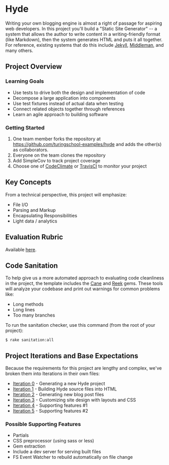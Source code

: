 # Hyde

Writing your own blogging engine is almost a right of passage for aspiring web developers. In this project you'll build a "Static Site Generator" -- a system that allows the author to write content in a writing-friendly format (like Markdown), then the system generates HTML and puts it all together. For reference, existing systems that do this include [Jekyll](https://jekyllrb.com/), [Middleman](https://middlemanapp.com/), and many others.

## Project Overview

### Learning Goals

* Use tests to drive both the design and implementation of code
* Decompose a large application into components
* Use test fixtures instead of actual data when testing
* Connect related objects together through references
* Learn an agile approach to building software

### Getting Started

1. One team member forks the repository at https://github.com/turingschool-examples/hyde and adds the other(s) as collaborators.
2. Everyone on the team clones the repository
3. Add SimpleCov to track project coverage
4. Choose one of [CodeClimate](https://codeclimate.com/) or [TravisCI](https://travis-ci.org/) to monitor your project

## Key Concepts

From a technical perspective, this project will emphasize:

* File I/O
* Parsing and Markup
* Encapsulating Responsibilities
* Light data / analytics

## Evaluation Rubric

Available [here](rubric.markdown).

## Code Sanitation

To help give us a more automated approach to evaluating code cleanliness in the project, the template includes the [Cane](https://github.com/square/cane) and [Reek](https://github.com/troessner/reek) gems. These tools will analyze your codebase and print out warnings for common problems like:

* Long methods
* Long lines
* Too many branches

To run the sanitation checker, use this command (from the root of your project):

`$ rake sanitation:all`

## Project Iterations and Base Expectations

Because the requirements for this project are lengthy and complex, we've broken
them into Iterations in their own files:

* [Iteration 0](iteration_0.markdown) - Generating a new Hyde project
* [Iteration 1](iteration_1.markdown) - Building Hyde source files into HTML
* [Iteration 2](iteration_2.markdown) - Generating new blog post files
* [Iteration 3](iteration_3.markdown) - Customizing site design with layouts and CSS
* [Iteration 4](iteration_4.markdown) - Supporting features #1
* [Iteration 5](iteration_5.markdown) - Supporting features #2

### Possible Supporting Features

* Partials
* CSS preprocessor (using sass or less)
* Gem extraction
* Include a dev server for serving built files
* FS Event Watcher to rebuild automatically on file change
